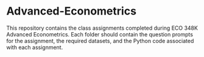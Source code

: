# Advanced-Econometrics

This repository contains the class assignments completed during ECO 348K Advanced Econometrics. Each folder should contain the question prompts for the assignment, the required datasets, and the Python code associated with each assignment. 
